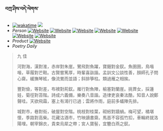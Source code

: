 ### བཀྲ་ཤིས་བདེ་ལེགས་ 
- [![wakatime](https://wakatime.com/badge/user/5043ee4a-e361-4607-9d47-d557f2005d05.svg)](https://wakatime.com/@5043ee4a-e361-4607-9d47-d557f2005d05)	<a href="https://wakatime.com/@5043ee4a-e361-4607-9d47-d557f2005d05"><img src="https://wakatime.com/share/@IvanAXu/06501b1d-f434-4f2a-9524-dc2196223971.png" /></a> 
- _Person_	[![Website](https://img.shields.io/website?label=&up_color=orange&up_message=Tianchi&url=https%3A%2F%2Fshields.io)](https://tianchi.aliyun.com/home/science/scienceDetail?userId=1095279182618)	[![Website](https://img.shields.io/website?label=&up_color=violet&up_message=AIstudio&url=https%3A%2F%2Fshields.io)](https://aistudio.baidu.com/aistudio/personalcenter/thirdview/979775)	[![Website](https://img.shields.io/website?label=&up_color=blue&up_message=Kaggle&url=https%3A%2F%2Fshields.io)](https://www.kaggle.com/ivanxu/)	[![Website](https://img.shields.io/website?label=&up_color=gay&up_message=Yuque&url=https%3A%2F%2Fshields.io)](https://www.yuque.com/ivanaxu)	[![Website](https://img.shields.io/website?label=&up_color=brown&up_message=Leetcode&url=https%3A%2F%2Fshields.io)](https://leetcode.cn/u/ivanaxu)	[![Website](https://img.shields.io/website?label=&up_color=red&up_message=Gitee&url=https%3A%2F%2Fshields.io)](https://gitee.com/IvanaXu)	[![Website](https://img.shields.io/website?label=&up_color=yellow&up_message=Monkeytype&url=https%3A%2F%2Fshields.io)](https://monkeytype.com/profile/IvanaXu) 
- _Product_	[![Website](https://img.shields.io/website?label=alpha&up_color=blue&up_message=EDA&url=https%3A%2F%2Fshields.io)](http://eda.tangjt.cn/) 
- _Poetry Daily_ 


> 九 佳
> 
> 河對海，漢對淮，赤岸對朱崖。鷺飛對魚躍，寶鈿對金釵。魚圉圉，鳥喈喈，草履對芒鞋。古賢嘗篤厚，時輩喜詼諧。孟訓文公談性善，顏師孔子問心齋。緩撫琴絃，像流鶯而並語；斜排箏柱。類過雁之相挨。
> 
> 豐對儉，等對差，布襖對荊釵。雁行對魚陣，榆塞對蘭崖。挑薺女，採蓮娃，菊徑對苔階。詩成六義備，樂奏八音諧。造律吏哀秦法酷，知音人說鄭聲哇。天欲飛霜，塞上有鴻行已過；雲將作雨，庭前多蟻陣先排。
> 
> 城對市，巷對街，破屋對空階。桃枝對桂葉，砌蚓對牆蝸。梅可望，橘堪懷，季路對高柴。花藏沽酒市，竹映讀書齋。馬首不容孤竹扣，車輪終就洛陽埋。朝宰錦衣，貴束烏犀之帶；宮人寶髻，宜簪白燕之釵。
>
